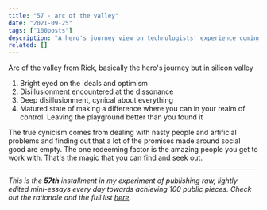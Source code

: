 ```yaml
---
title: "57 - arc of the valley"
date: "2021-09-25"
tags: ["100posts"]
description: "A hero's journey view on technologists' experience coming to and living in Silicon Valley"
related: []
---
```

Arc of the valley from Rick, basically the hero's journey but in silicon valley
1. Bright eyed on the ideals and optimism
2. Disillusionment encountered at the dissonance 
3. Deep disillusionment, cynical about everything
4. Matured state of making a difference where you can in your realm of control. Leaving the playground better than you found it

The true cynicism comes from dealing with nasty people and artificial problems and finding out that a lot of the promises made around social good are empty. The one redeeming factor is the amazing people you get to work with. That's the magic that you can find and seek out.

---

*This is the **57th** installment in my experiment of publishing raw, lightly edited mini-essays every day towards achieving 100 public pieces. Check out the rationale and the full list [here](https://www.spencerchang.me/experiments/100posts/)*.

